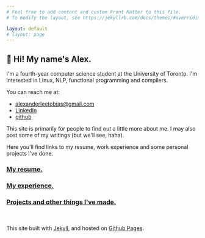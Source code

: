 ```yaml
---
# Feel free to add content and custom Front Matter to this file.
# To modify the layout, see https://jekyllrb.com/docs/themes/#overriding-theme-defaults

layout: default
# layout: page
---
```

## 👋 Hi! My name's Alex. 

I'm a fourth-year computer science student at the University of Toronto. I'm interested in Linux, NLP, functional programming and compilers.

<!-- 🚧 ... Oops, sorry about all the construction. This site is a work-in-progress! 🚧 -->

You can reach me at:
- [alexanderleetobias@gmail.com](mailto:alexanderleetobias@gmai.com)
- [LinkedIn](https://www.linkedin.com/in/alextobias/)
- [github](https://github.com/alextobias)

This site is primarily for people to find out a little more about me. I may also post some of my writings (but we'll see, haha). 

Here you'll find links to my resume, work experience and some personal projects I've done.


### [My resume.](/resume)

### [My experience.](/experience)

### [Projects and other things I've made.](/projects)


<!-- (these titles weren't my actual titles, but they do resemble my responsibilites)

* **Presently**: Mighty [MORF](https://educational-technology-collective.github.io/morf/)ing Research Ranger @ [University of Pennsylvania, Center for Learning Analytics](https://www.upenn.edu/learninganalytics/) 🎓
* **Formerly**: Sensor Network Constructor & (Literal) Bug Squasher @ [FlyFarm Agritech](https://www.linkedin.com/company/flyfarm/) 🪰
* **Formerly**: Microcontroller Wrangler @ [Bionik Laboratories](https://https://www.bioniklabs.com/) 🤖
* **Formerly**: Software 1/2 of [Isolated Electronics](https://linkedin.com/company/isol8) 🔒
* **Formerly**: Model...........................ler @ [Synaptive Medical](https://www.synaptivemedical.com/) 🧬 -->


<!-- [Test post to check out Jekyll themes.](/mypost) -->

<!-- <embed src="/assets/alextobias_resume.pdf" width="100%" type="application/pdf"> -->

<br><br>
This site built with [Jekyll](https://jekyllrb.com/), and hosted on [Github Pages](https://docs.github.com/en/pages).